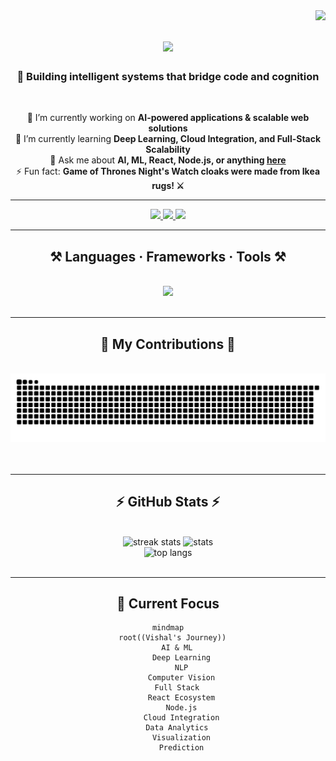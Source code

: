 <img align="right" src="https://visitor-badge.laobi.icu/badge?page_id=VishalCodesX.VishalCodesX" />

<h1 align="center">
  <img src="https://readme-typing-svg.herokuapp.com/?font=Righteous&size=35&center=true&vCenter=true&width=600&height=70&duration=4000&color=00D9FF&lines=Hey+there!+👋;+I'm+Vishal+T!;+AI+%26+ML+Engineer+%7C+Full+Stack+Developer" />
</h1>

<h3 align="center">🚀 Building intelligent systems that bridge code and cognition</h3>

<br/>

<div align="center">
 
 🔭 I’m currently working on **AI-powered applications & scalable web solutions**  
 🌱 I’m currently learning **Deep Learning, Cloud Integration, and Full-Stack Scalability**  
 💬 Ask me about **AI, ML, React, Node.js, or anything [here](https://github.com/VishalCodesX/VishalCodesX/issues)**  
 ⚡ Fun fact: **Game of Thrones Night's Watch cloaks were made from Ikea rugs! ⚔️**

</div>

---

<div align="center">
  <a href="mailto:vichu29122005@gmail.com">
    <img src="https://img.shields.io/badge/Gmail-333333?style=for-the-badge&logo=gmail&logoColor=red" />
  </a>
  <a href="https://www.linkedin.com/in/vishaltinsightsaiml" target="_blank">
    <img src="https://img.shields.io/badge/LinkedIn-0A66C2?style=for-the-badge&logo=linkedin&logoColor=white" />
  </a>
  <a href="https://vishal-portfolio-omega-tawny.vercel.app/" target="_blank">
    <img src="https://img.shields.io/badge/Portfolio-00D9FF?style=for-the-badge&logo=google-chrome&logoColor=white" />
  </a>
</div>

<hr/>

<h2 align="center">⚒️ Languages · Frameworks · Tools ⚒️</h2>
<br/>
<div align="center">
    <img src="https://skillicons.dev/icons?i=react,nextjs,typescript,javascript,html,css,tailwind,bootstrap,vscode,figma,git,github,nodejs,express,python,flask,mysql,supabase,tensorflow,sklearn,pandas,numpy,c,java" />
</div>

<br/>
<hr/>

<div align="center">
  <h2>🐍 My Contributions 🐍</h2>
  <br>
  <img alt="snake eating my contributions" src="https://raw.githubusercontent.com/VishalCodesX/VishalCodesX/output/github-contribution-grid-snake-dark.svg" />
  <br/><br/><br/>
</div>

<hr/>

<h2 align="center">⚡ GitHub Stats ⚡</h2>
<br>
<div align="center">
  <img width="390" src="https://github-readme-streak-stats.herokuapp.com/?user=VishalCodesX&theme=tokyonight&hide_border=true&border_radius=10" alt="streak stats"/>
  <img width="390" src="https://github-readme-stats.vercel.app/api?username=VishalCodesX&show_icons=true&theme=tokyonight&hide_border=true&border_radius=10" alt="stats"/>
  <br/>
  <img width="325" src="https://github-readme-stats.vercel.app/api/top-langs/?username=VishalCodesX&hide=HTML&langs_count=8&layout=compact&theme=tokyonight&hide_border=true&border_radius=10" alt="top langs" />
</div>

<br/>

<hr/>

<h2 align="center">🎯 Current Focus</h2>
<div align="center">

```mermaid
mindmap
  root((Vishal's Journey))
    AI & ML
      Deep Learning
      NLP
      Computer Vision
    Full Stack
      React Ecosystem
      Node.js
      Cloud Integration
    Data Analytics
      Visualization
      Prediction
